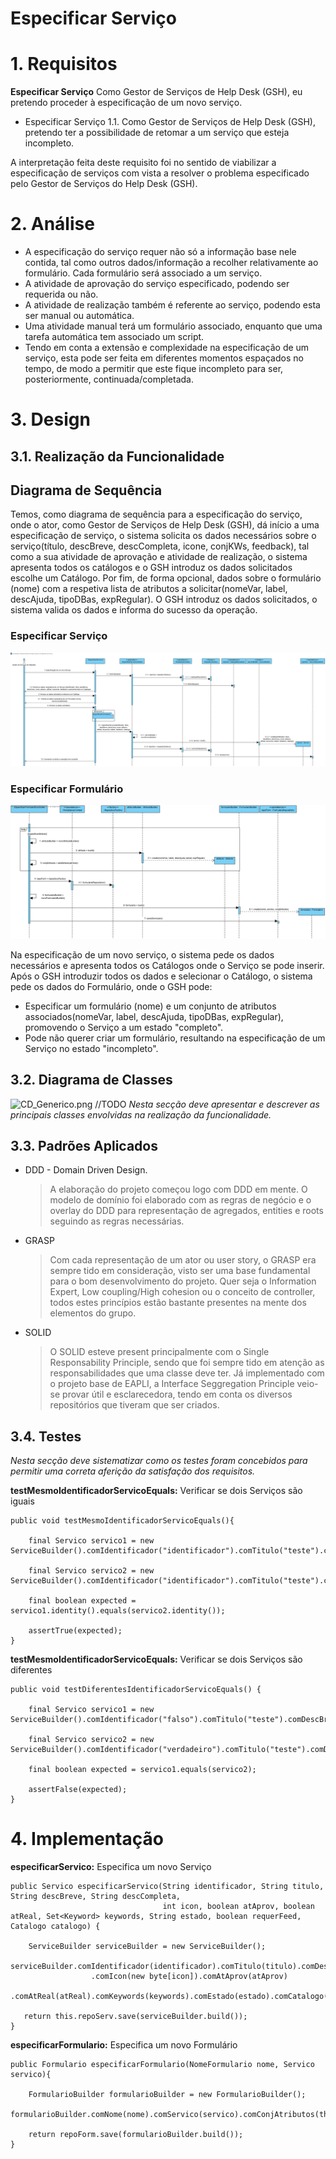 Especificar Serviço
=======================================


# 1. Requisitos

**Especificar Serviço** Como Gestor de Serviços de Help Desk (GSH), eu pretendo proceder à especificação de um novo serviço.

- Especificar Serviço 1.1. Como Gestor de Serviços de Help Desk (GSH), pretendo ter a possibilidade de retomar a um serviço que esteja incompleto. 

A interpretação feita deste requisito foi no sentido de viabilizar a especificação de serviços com vista a resolver o problema especificado pelo Gestor de Serviços do Help Desk (GSH).

# 2. Análise

- A especificação do serviço requer não só a informação base nele contida, tal como outros dados/informação a recolher relativamente ao formulário. Cada formulário será associado a um serviço.
- A atividade de aprovação do serviço especificado, podendo ser requerida ou não. 
- A atividade de realização também é referente ao serviço, podendo esta ser manual ou automática. 
- Uma atividade manual terá um formulário associado, enquanto que uma tarefa automática tem associado um script.
- Tendo em conta a extensão e complexidade na especificação de um serviço, esta pode ser feita em diferentes momentos espaçados no tempo, de modo a permitir que este fique incompleto para ser, posteriormente, continuada/completada.

# 3. Design

## 3.1. Realização da Funcionalidade

## Diagrama de Sequência ##

Temos, como diagrama de sequência para a especificação do serviço, onde o ator, como Gestor de Serviços de Help Desk (GSH), dá início a uma especificação de serviço, o sistema solicita os dados necessários sobre o serviço(título, descBreve, descCompleta, icone, conjKWs, feedback), tal como a sua atividade de aprovação e atividade de realização, o sistema apresenta todos os catálogos e o GSH introduz os dados solicitados escolhe um Catálogo. Por fim, de forma opcional, dados sobre o formulário (nome) com a respetiva lista de atributos a solicitar(nomeVar, label, descAjuda, tipoDBas, expRegular). O GSH introduz os dados solicitados, o sistema valida os dados e informa do sucesso da operação.


### Especificar Serviço ###
![SD_EspecificarServico.png](SD_EspecificarServico.png)

### Especificar Formulário ###
![SD_EspecificarFormulario.png](SD_EspecificarFormulario.png)

Na especificação de um novo serviço, o sistema pede os dados necessários e apresenta todos os Catálogos onde o Serviço se pode inserir. Após o GSH introduzir todos os dados e selecionar o Catálogo, o sistema pede os dados do Formulário, onde o GSH pode:

- Especificar um formulário (nome) e um conjunto de atributos associados(nomeVar, label, descAjuda, tipoDBas, expRegular), promovendo o Serviço a um estado "completo".
- Pode não querer criar um formulário, resultando na especificação de um Serviço no estado "incompleto".

## 3.2. Diagrama de Classes

![CD_Generico.png](CD_Generico.png)
//TODO
*Nesta secção deve apresentar e descrever as principais classes envolvidas na realização da funcionalidade.*

## 3.3. Padrões Aplicados

* DDD - Domain Driven Design.
  >A elaboração do projeto começou logo com DDD em mente. O modelo de domínio foi elaborado com as regras de negócio e o overlay do DDD para representação de agregados, entities e roots seguindo as regras necessárias.

* GRASP
  >Com cada representação de um ator ou user story, o GRASP era sempre tido em consideração, visto ser uma base fundamental para o bom desenvolvimento do projeto.
  > Quer seja o Information Expert, Low coupling/High cohesion ou o conceito de controller, todos estes princípios estão bastante presentes na mente dos elementos do grupo.

* SOLID
  > O SOLID esteve present principalmente com o Single Responsability Principle, sendo que foi sempre tido em atenção as responsabilidades que uma classe deve ter.
  >Já implementado com o projeto base de EAPLI, a Interface Seggregation Principle veio-se provar útil e esclarecedora, tendo em conta os diversos repositórios que tiveram que ser criados.

## 3.4. Testes 
*Nesta secção deve sistematizar como os testes foram concebidos para permitir uma correta aferição da satisfação dos requisitos.*

**testMesmoIdentificadorServicoEquals:** Verificar se dois Serviços são iguais

    public void testMesmoIdentificadorServicoEquals(){

        final Servico servico1 = new ServiceBuilder().comIdentificador("identificador").comTitulo("teste").comDescBreve("teste").comDescComp("teste").build();

        final Servico servico2 = new ServiceBuilder().comIdentificador("identificador").comTitulo("teste").comDescBreve("teste").comDescComp("teste").build();

        final boolean expected = servico1.identity().equals(servico2.identity());

        assertTrue(expected);
    }

**testMesmoIdentificadorServicoEquals:** Verificar se dois Serviços são diferentes

    public void testDiferentesIdentificadorServicoEquals() {

        final Servico servico1 = new ServiceBuilder().comIdentificador("falso").comTitulo("teste").comDescBreve("teste").comDescComp("teste").build();

        final Servico servico2 = new ServiceBuilder().comIdentificador("verdadeiro").comTitulo("teste").comDescBreve("teste").comDescComp("teste").build();

        final boolean expected = servico1.equals(servico2);

        assertFalse(expected);
    }

# 4. Implementação

**especificarServico:** Especifica um novo Serviço

    public Servico especificarServico(String identificador, String titulo, String descBreve, String descCompleta,
                                      int icon, boolean atAprov, boolean atReal, Set<Keyword> keywords, String estado, boolean requerFeed, Catalogo catalogo) {

        ServiceBuilder serviceBuilder = new ServiceBuilder();
        serviceBuilder.comIdentificador(identificador).comTitulo(titulo).comDescBreve(descBreve).comDescComp(descCompleta)
                      .comIcon(new byte[icon]).comAtAprov(atAprov)
                      .comAtReal(atReal).comKeywords(keywords).comEstado(estado).comCatalogo(catalogo).comRequerFeedback(requerFeed);

       return this.repoServ.save(serviceBuilder.build());
    }

**especificarFormulario:** Especifica um novo Formulário

    public Formulario especificarFormulario(NomeFormulario nome, Servico servico){

        FormularioBuilder formularioBuilder = new FormularioBuilder();
        formularioBuilder.comNome(nome).comServico(servico).comConjAtributos(this.conjAtrib);

        return repoForm.save(formularioBuilder.build());
    }


